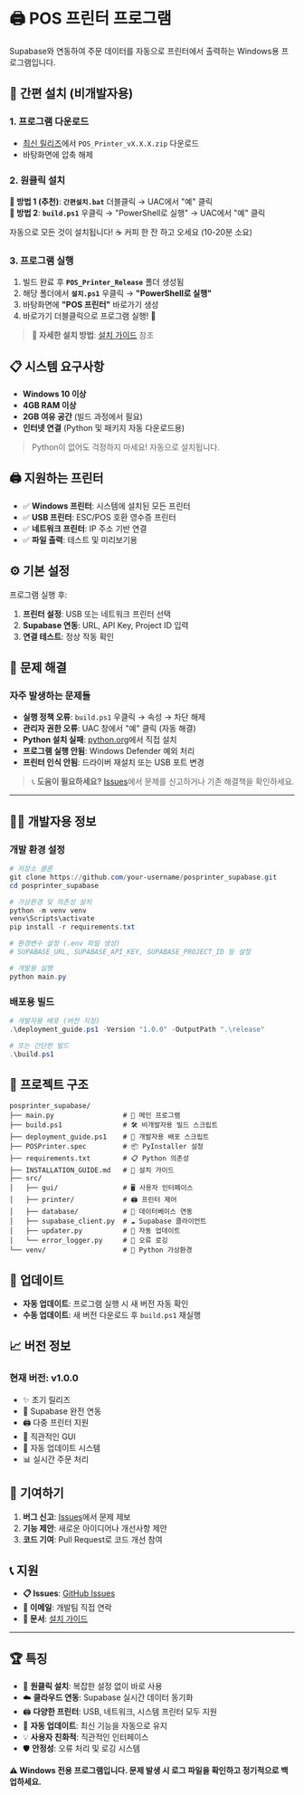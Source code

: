 # 🖨️ POS 프린터 프로그램

Supabase와 연동하여 주문 데이터를 자동으로 프린터에서 출력하는 Windows용 프로그램입니다.

## 🚀 간편 설치 (비개발자용)

### 1. 프로그램 다운로드
- [최신 릴리즈](../../releases/latest)에서 `POS_Printer_vX.X.X.zip` 다운로드
- 바탕화면에 압축 해제

### 2. 원클릭 설치
**🥇 방법 1 (추천)**: **`간편설치.bat`** 더블클릭 → UAC에서 "예" 클릭  
**🥈 방법 2**: **`build.ps1`** 우클릭 → "PowerShell로 실행" → UAC에서 "예" 클릭

자동으로 모든 것이 설치됩니다! ☕ 커피 한 잔 하고 오세요 (10-20분 소요)

### 3. 프로그램 실행
1. 빌드 완료 후 **`POS_Printer_Release`** 폴더 생성됨
2. 해당 폴더에서 **`설치.ps1`** 우클릭 → **"PowerShell로 실행"**
3. 바탕화면에 **"POS 프린터"** 바로가기 생성
4. 바로가기 더블클릭으로 프로그램 실행! 🎉

> **📖 자세한 설치 방법**: [설치 가이드](INSTALLATION_GUIDE.md) 참조

## 📋 시스템 요구사항

- **Windows 10 이상**
- **4GB RAM 이상**
- **2GB 여유 공간** (빌드 과정에서 필요)
- **인터넷 연결** (Python 및 패키지 자동 다운로드용)

> Python이 없어도 걱정하지 마세요! 자동으로 설치됩니다.

## 🖨️ 지원하는 프린터

- ✅ **Windows 프린터**: 시스템에 설치된 모든 프린터
- ✅ **USB 프린터**: ESC/POS 호환 영수증 프린터  
- ✅ **네트워크 프린터**: IP 주소 기반 연결
- ✅ **파일 출력**: 테스트 및 미리보기용

## ⚙️ 기본 설정

프로그램 실행 후:
1. **프린터 설정**: USB 또는 네트워크 프린터 선택
2. **Supabase 연동**: URL, API Key, Project ID 입력
3. **연결 테스트**: 정상 작동 확인

## 🔧 문제 해결

### 자주 발생하는 문제들
- **실행 정책 오류**: `build.ps1` 우클릭 → 속성 → 차단 해제
- **관리자 권한 오류**: UAC 창에서 "예" 클릭 (자동 해결)
- **Python 설치 실패**: [python.org](https://python.org)에서 직접 설치
- **프로그램 실행 안됨**: Windows Defender 예외 처리
- **프린터 인식 안됨**: 드라이버 재설치 또는 USB 포트 변경

> 📞 **도움이 필요하세요?** [Issues](../../issues)에서 문제를 신고하거나 기존 해결책을 확인하세요.

---

## 👨‍💻 개발자용 정보

### 개발 환경 설정
```powershell
# 저장소 클론
git clone https://github.com/your-username/posprinter_supabase.git
cd posprinter_supabase

# 가상환경 및 의존성 설치
python -m venv venv
venv\Scripts\activate
pip install -r requirements.txt

# 환경변수 설정 (.env 파일 생성)
# SUPABASE_URL, SUPABASE_API_KEY, SUPABASE_PROJECT_ID 등 설정

# 개발용 실행
python main.py
```

### 배포용 빌드
```powershell
# 개발자용 배포 (버전 지정)
.\deployment_guide.ps1 -Version "1.0.0" -OutputPath ".\release"

# 또는 간단한 빌드
.\build.ps1
```

## 📁 프로젝트 구조

```
posprinter_supabase/
├── main.py                 # 🎯 메인 프로그램
├── build.ps1               # 🛠️ 비개발자용 빌드 스크립트
├── deployment_guide.ps1    # 🚀 개발자용 배포 스크립트
├── POSPrinter.spec         # 📦 PyInstaller 설정
├── requirements.txt        # 📋 Python 의존성
├── INSTALLATION_GUIDE.md   # 📖 설치 가이드
├── src/
│   ├── gui/                # 🖥️ 사용자 인터페이스
│   ├── printer/            # 🖨️ 프린터 제어
│   ├── database/           # 💾 데이터베이스 연동
│   ├── supabase_client.py  # ☁️ Supabase 클라이언트
│   ├── updater.py          # 🔄 자동 업데이트
│   └── error_logger.py     # 📝 오류 로깅
└── venv/                   # 🐍 Python 가상환경
```

## 🔄 업데이트

- **자동 업데이트**: 프로그램 실행 시 새 버전 자동 확인
- **수동 업데이트**: 새 버전 다운로드 후 `build.ps1` 재실행

## 📈 버전 정보

### 현재 버전: v1.0.0
- ✨ 초기 릴리즈
- 🔗 Supabase 완전 연동
- 🖨️ 다중 프린터 지원
- 🎨 직관적인 GUI
- 🔄 자동 업데이트 시스템
- 📊 실시간 주문 처리

## 🤝 기여하기

1. **버그 신고**: [Issues](../../issues)에서 문제 제보
2. **기능 제안**: 새로운 아이디어나 개선사항 제안
3. **코드 기여**: Pull Request로 코드 개선 참여

## 📞 지원

- **📋 Issues**: [GitHub Issues](../../issues)
- **📧 이메일**: 개발팀 직접 연락
- **📖 문서**: [설치 가이드](INSTALLATION_GUIDE.md)

---

## 🏆 특징

- 🚀 **원클릭 설치**: 복잡한 설정 없이 바로 사용
- ☁️ **클라우드 연동**: Supabase 실시간 데이터 동기화  
- 🖨️ **다양한 프린터**: USB, 네트워크, 시스템 프린터 모두 지원
- 🔄 **자동 업데이트**: 최신 기능을 자동으로 유지
- 💡 **사용자 친화적**: 직관적인 인터페이스
- 🛡️ **안정성**: 오류 처리 및 로깅 시스템

**⚠️ Windows 전용 프로그램입니다. 문제 발생 시 로그 파일을 확인하고 정기적으로 백업하세요.** 